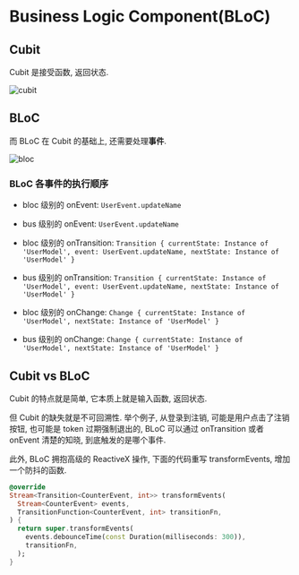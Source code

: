 # Business Logic Component(BLoC)

## Cubit

Cubit 是接受函数, 返回状态.

![cubit](https://bloclibrary.dev/assets/cubit_architecture_full.png)

## BLoC

而 BLoC 在 Cubit 的基础上, 还需要处理**事件**.

![bloc](https://bloclibrary.dev/assets/bloc_architecture_full.png)

### BLoC 各事件的执行顺序

- bloc 级别的 onEvent: `UserEvent.updateName`

- bus 级别的 onEvent: `UserEvent.updateName`

- bloc 级别的 onTransition: `Transition { currentState: Instance of 'UserModel', event: UserEvent.updateName, nextState: Instance of 'UserModel' }`

- bus 级别的 onTransition: `Transition { currentState: Instance of 'UserModel', event: UserEvent.updateName, nextState: Instance of 'UserModel' }`

- bloc 级别的 onChange: `Change { currentState: Instance of 'UserModel', nextState: Instance of 'UserModel' }`

- bus 级别的 onChange: `Change { currentState: Instance of 'UserModel', nextState: Instance of 'UserModel' }`

## Cubit vs BLoC

Cubit 的特点就是简单, 它本质上就是输入函数, 返回状态.

但 Cubit 的缺失就是不可回溯性. 举个例子, 从登录到注销, 可能是用户点击了注销按钮, 也可能是 token 过期强制退出的, BLoC 可以通过 onTransition 或者 onEvent 清楚的知晓, 到底触发的是哪个事件.

此外, BLoC 拥抱高级的 ReactiveX 操作, 下面的代码重写 transformEvents, 增加一个防抖的函数.

```dart
@override
Stream<Transition<CounterEvent, int>> transformEvents(
  Stream<CounterEvent> events,
  TransitionFunction<CounterEvent, int> transitionFn,
) {
  return super.transformEvents(
    events.debounceTime(const Duration(milliseconds: 300)),
    transitionFn,
  );
}
```
